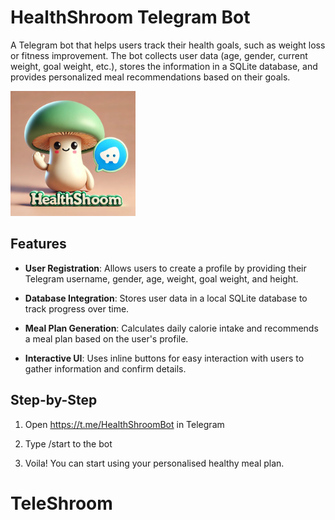 # HealthShroom Telegram Bot

A Telegram bot that helps users track their health goals, such as weight loss or fitness improvement. The bot collects user data (age, gender, current weight, goal weight, etc.), stores the information in a SQLite database, and provides personalized meal recommendations based on their goals.

<img src="https://github.com/grayycc/HealthShroom/blob/main/Image.webp" width="200">

## Features

- **User Registration**: Allows users to create a profile by providing their Telegram username, gender, age, weight, goal weight, and height.
  
- **Database Integration**: Stores user data in a local SQLite database to track progress over time.
  
- **Meal Plan Generation**: Calculates daily calorie intake and recommends a meal plan based on the user's profile.
  
- **Interactive UI**: Uses inline buttons for easy interaction with users to gather information and confirm details.

## Step-by-Step
1. Open https://t.me/HealthShroomBot in Telegram
   
2. Type /start to the bot

3. Voila! You can start using your personalised healthy meal plan. 
# TeleShroom
